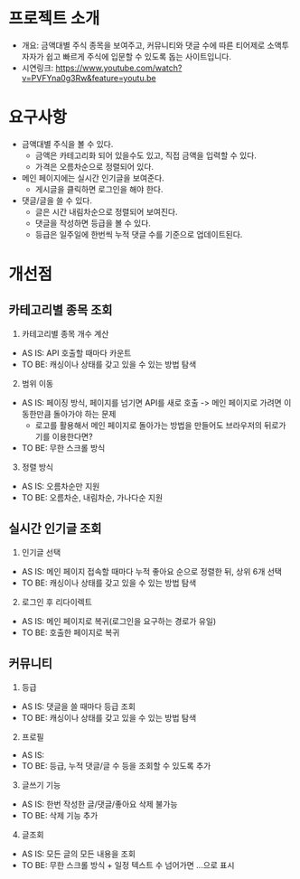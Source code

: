 # 프로젝트 소개
- 개요: 금액대별 주식 종목을 보여주고, 커뮤니티와 댓글 수에 따른 티어제로 소액투자자가 쉽고 빠르게 주식에 입문할 수 있도록 돕는 사이트입니다.
- 시연링크: <https://www.youtube.com/watch?v=PVFYna0g3Rw&feature=youtu.be>

# 요구사항
- 금액대별 주식을 볼 수 있다.
  - 금액은 카테고리화 되어 있을수도 있고, 직접 금액을 입력할 수 있다.
  - 가격은 오름차순으로 정렬되어 있다.
- 메인 페이지에는 실시간 인기글을 보여준다.
  - 게시글을 클릭하면 로그인을 해야 한다.
- 댓글/글을 쓸 수 있다.
  - 글은 시간 내림차순으로 정렬되어 보여진다.
  - 댓글을 작성하면 등급을 볼 수 있다.
  - 등급은 일주일에 한번씩 누적 댓글 수를 기준으로 업데이트된다.
  
# 개선점
## 카테고리별 종목 조회
1. 카테고리별 종목 개수 계산
  - AS IS: API 호출할 때마다 카운트
  - TO BE: 캐싱이나 상태를 갖고 있을 수 있는 방법 탐색
2. 범위 이동
  - AS IS: 페이징 방식, 페이지를 넘기면 API를 새로 호출 -> 메인 페이지로 가려면 이동한만큼 돌아가야 하는 문제
    - 로고를 활용해서 메인 페이지로 돌아가는 방법을 만들어도 브라우저의 뒤로가기를 이용한다면?
  - TO BE: 무한 스크롤 방식
3. 정렬 방식
  - AS IS: 오름차순만 지원
  - TO BE: 오름차순, 내림차순, 가나다순 지원
## 실시간 인기글 조회
1. 인기글 선택
  - AS IS: 메인 페이지 접속할 때마다 누적 좋아요 순으로 정렬한 뒤, 상위 6개 선택
  - TO BE: 캐싱이나 상태를 갖고 있을 수 있는 방법 탐색
2. 로그인 후 리다이렉트
  - AS IS: 메인 페이지로 복귀(로그인을 요구하는 경로가 유일)
  - TO BE: 호출한 페이지로 복귀
## 커뮤니티
1. 등급
  - AS IS: 댓글을 쓸 때마다 등급 조회
  - TO BE: 캐싱이나 상태를 갖고 있을 수 있는 방법 탐색
2. 프로필
  - AS IS: 
  - TO BE: 등급, 누적 댓글/글 수 등을 조회할 수 있도록 추가
3. 글쓰기 기능
  - AS IS: 한번 작성한 글/댓글/좋아요 삭제 불가능
  - TO BE: 삭제 기능 추가
4. 글조회
  - AS IS: 모든 글의 모든 내용을 조회
  - TO BE: 무한 스크롤 방식 + 일정 텍스트 수 넘어가면 ...으로 표시

